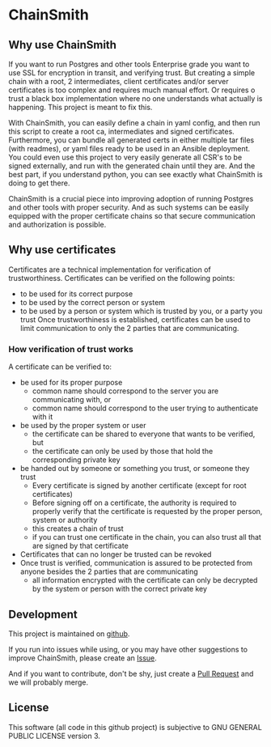 # ChainSmith

## Why use ChainSmith
If you want to run Postgres and other tools Enterprise grade you want to use SSL for encryption in transit, and verifying trust.
But creating a simple chain with a root, 2 intermediates, client certificates and/or server certificates is too complex and requires much manual effort.
Or requires o trust a black box implementation where no one understands what actually is happening.
This project is meant to fix this.

With ChainSmith, you can easily define a chain in yaml config, and then run this script to create a root ca, intermediates and signed certificates.
Furthermore, you can bundle all generated certs in either multiple tar files (with readmes), or yaml files ready to be used in an Ansible deployment.
You could even use this project to very easily generate all CSR's to be signed externally, and run with the generated chain until they are.
And the best part, if you understand python, you can see exactly what ChainSmith is doing to get there.

ChainSmith is a crucial piece into improving adoption of running Postgres and other tools with proper security.
And as such systems can be easily equipped with the proper certificate chains so that secure communication and authorization is possible.

## Why use certificates
Certificates are a technical implementation for verification of trustworthiness.
Certificates can be verified on the following points:
- to be used for its correct purpose 
- to be used by the correct person or system
- to be used by a person or system which is trusted by you, or a party you trust
Once trustworthiness is established, certificates can be used to limit communication to only the 2 parties that are communicating.

### How verification of trust works
A certificate can be verified to:
- be used for its proper purpose
  - common name should correspond to the server you are communicating with, or
  - common name should correspond to the user trying to authenticate with it
- be used by the proper system or user
  - the certificate can be shared to everyone that wants to be verified, but
  - the certificate can only be used by those that hold the corresponding private key
- be handed out by someone or something you trust, or someone they trust 
  - Every certificate is signed by another certificate (except for root certificates)
  - Before signing off on a certificate, the authority is required to properly verify that the certificate is requested by the proper person, system or authority
  - this creates a chain of trust
  - if you can trust one certificate in the chain, you can also trust all that are signed by that certificate
- Certificates that can no longer be trusted can be revoked
- Once trust is verified, communication is assured to be protected from anyone besides the 2 parties that are communicating
  - all information encrypted with the certificate can only be decrypted by the system or person with the correct private key

## Development

This project is maintained on [github](https://github.com/MannemSolutions/chainsmith).

If you run into issues while using, or you may have other suggestions to improve ChainSmith, please create an [Issue](https://github.com/MannemSolutions/chainsmith/issues/new/choose).

And if you want to contribute, don't be shy, just create a [Pull Request](https://github.com/MannemSolutions/chainsmith/compare) and we will probably merge.

## License

This software (all code in this github project) is subjective to GNU GENERAL PUBLIC LICENSE version 3.